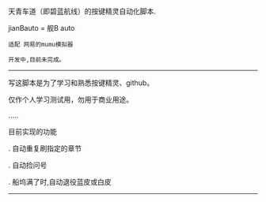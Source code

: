 # 

天青车道（即碧蓝航线）的按键精灵自动化脚本.

jianBauto = 舰B auto

    适配 网易的mumu模拟器

    开发中,目前未完成。

----

写这脚本是为了学习和熟悉按键精灵、github。

仅作个人学习测试用，勿用于商业用途。

.....

目前实现的功能

. 自动重复刷指定的章节

. 自动捡问号

. 船坞满了时,自动退役蓝皮或白皮


----
